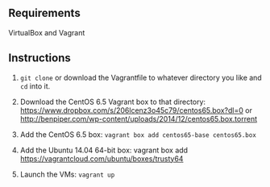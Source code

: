 
<h2>Requirements</h2>
VirtualBox and Vagrant

<h2>Instructions</h2>

1. `git clone` or download the Vagrantfile to whatever directory you like and `cd` into it.

2. Download the CentOS 6.5 Vagrant box to that directory: 
https://www.dropbox.com/s/206lcenz3o45c79/centos65.box?dl=0 or 
http://benpiper.com/wp-content/uploads/2014/12/centos65.box.torrent

3. Add the CentOS 6.5 box: 
`vagrant box add centos65-base centos65.box`

4. Add the Ubuntu 14.04 64-bit box: 
vagrant box add https://vagrantcloud.com/ubuntu/boxes/trusty64

5. Launch the VMs: 
`vagrant up`